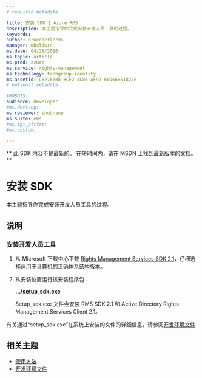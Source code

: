 ```yaml
---
# required metadata

title: 安装 SDK | Azure RMS
description: 本主题指导你完成安装开发人员工具的过程。
keywords:
author: bruceperlerms
manager: mbaldwin
ms.date: 04/28/2016
ms.topic: article
ms.prod: azure
ms.service: rights-management
ms.technology: techgroup-identity
ms.assetid: C827E6B8-8CF2-4C86-AF97-60D66851827E
# optional metadata

#ROBOTS:
audience: developer
#ms.devlang:
ms.reviewer: shubhamp
ms.suite: ems
#ms.tgt_pltfrm:
#ms.custom:

---
```

** 此 SDK 内容不是最新的。 在短时间内，请在 MSDN 上找到[最新版本](https://msdn.microsoft.com/library/windows/desktop/hh535290(v=vs.85).aspx)的文档。 **
# 安装 SDK

本主题指导你完成安装开发人员工具的过程。

## 说明

### 安装开发人员工具

1.  从 Microsoft 下载中心下载 [Rights Management Services SDK 2.1](http://www.microsoft.com/en-us/download/details.aspx?id=38397)，仔细选择适用于计算机的正确体系结构版本。
2.  从安装位置运行该安装程序包：

    **...\\setup\_sdk.exe**

    Setup\_sdk.exe 文件会安装 RMS SDK 2.1 和 Active Directory Rights Management Services Client 2.1。

有关通过“setup\_sdk.exe”在系统上安装的文件的详细信息，请参阅[开发环境文件](sdk-elements.md)

## 相关主题

* [使用方法](how-to-use-msipc.md)
* [开发环境文件](sdk-elements.md)
 

 





<!--HONumber=Jun16_HO1-->


